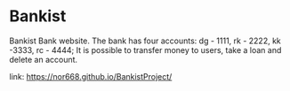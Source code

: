 # Bankist

Bankist Bank website. The bank has four accounts:
dg - 1111,
rk - 2222,
kk -3333,
rc - 4444;
It is possible to transfer money to users, take a loan and delete an account. 

link: https://nor668.github.io/BankistProject/
